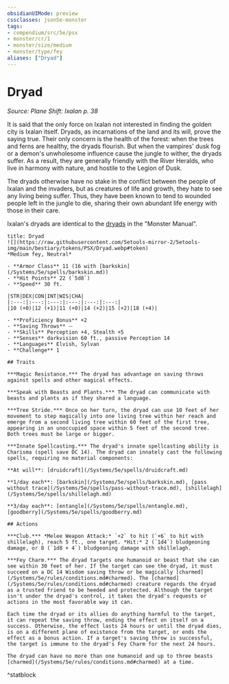 ```yaml
---
obsidianUIMode: preview
cssclasses: json5e-monster
tags:
- compendium/src/5e/psx
- monster/cr/1
- monster/size/medium
- monster/type/fey
aliases: ["Dryad"]
---
```

# Dryad
*Source: Plane Shift: Ixalan p. 38*  

It is said that the only force on Ixalan not interested in finding the golden city is Ixalan itself. Dryads, as incarnations of the land and its will, prove the saying true. Their only concern is the health of the forest: when the trees and ferns are healthy, the dryads flourish. But when the vampires' dusk fog or a demon's unwholesome influence cause the jungle to wither, the dryads suffer. As a result, they are generally friendly with the River Heralds, who live in harmony with nature, and hostile to the Legion of Dusk.

The dryads otherwise have no stake in the conflict between the people of Ixalan and the invaders, but as creatures of life and growth, they hate to see any living being suffer. Thus, they have been known to tend to wounded people left in the jungle to die, sharing their own abundant life energy with those in their care.

Ixalan's dryads are identical to the [dryads](/Systems/5e/bestiary/fey/dryad.md) in the "Monster Manual".

```ad-statblock
title: Dryad
![](https://raw.githubusercontent.com/5etools-mirror-2/5etools-img/main/bestiary/tokens/PSX/Dryad.webp#token)
*Medium fey, Neutral*

- **Armor Class** 11 (16 with [barkskin](/Systems/5e/spells/barkskin.md))
- **Hit Points** 22 (`5d8`)
- **Speed** 30 ft.

|STR|DEX|CON|INT|WIS|CHA|
|:---:|:---:|:---:|:---:|:---:|:---:|
|10 (+0)|12 (+1)|11 (+0)|14 (+2)|15 (+2)|18 (+4)|

- **Proficiency Bonus** +2
- **Saving Throws** ⏤
- **Skills** Perception +4, Stealth +5
- **Senses** darkvision 60 ft., passive Perception 14
- **Languages** Elvish, Sylvan
- **Challenge** 1

## Traits

***Magic Resistance.*** The dryad has advantage on saving throws against spells and other magical effects.

***Speak with Beasts and Plants.*** The dryad can communicate with beasts and plants as if they shared a language.

***Tree Stride.*** Once on her turn, the dryad can use 10 feet of her movement to step magically into one living tree within her reach and emerge from a second living tree within 60 feet of the first tree, appearing in an unoccupied space within 5 feet of the second tree. Both trees must be large or bigger.

***Innate Spellcasting.*** The dryad's innate spellcasting ability is Charisma (spell save DC 14). The dryad can innately cast the following spells, requiring no material components:

**At will**: [druidcraft](/Systems/5e/spells/druidcraft.md)

**1/day each**: [barkskin](/Systems/5e/spells/barkskin.md), [pass without trace](/Systems/5e/spells/pass-without-trace.md), [shillelagh](/Systems/5e/spells/shillelagh.md)

**3/day each**: [entangle](/Systems/5e/spells/entangle.md), [goodberry](/Systems/5e/spells/goodberry.md)

## Actions

***Club.*** *Melee Weapon Attack:* `+2` to hit (`+6` to hit with shillelagh), reach 5 ft., one target. *Hit:* 2 (`1d4`) bludgeoning damage, or 8 (`1d8 + 4`) bludgeoning damage with shillelagh.

***Fey Charm.*** The dryad targets one humanoid or beast that she can see within 30 feet of her. If the target can see the dryad, it must succeed on a DC 14 Wisdom saving throw or be magically [charmed](/Systems/5e/rules/conditions.md#charmed). The [charmed](/Systems/5e/rules/conditions.md#charmed) creature regards the dryad as a trusted friend to be heeded and protected. Although the target isn't under the dryad's control, it takes the dryad's requests or actions in the most favorable way it can.

Each time the dryad or its allies do anything harmful to the target, it can repeat the saving throw, ending the effect on itself on a success. Otherwise, the effect lasts 24 hours or until the dryad dies, is on a different plane of existence from the target, or ends the effect as a bonus action. If a target's saving throw is successful, the target is immune to the dryad's Fey Charm for the next 24 hours.

The dryad can have no more than one humanoid and up to three beasts [charmed](/Systems/5e/rules/conditions.md#charmed) at a time.
```
^statblock